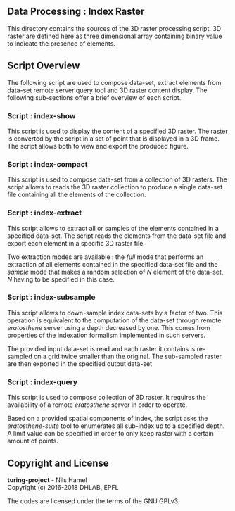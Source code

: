 ## Data Processing : Index Raster

This directory contains the sources of the 3D raster processing script. 3D raster
are defined here as three dimensional array containing binary value to indicate
the presence of elements.

## Script Overview

The following script are used to compose data-set, extract elements from data-set
remote server query tool and 3D raster content display. The following sub-sections
offer a brief overview of each script.

### Script : index-show

This script is used to display the content of a specified 3D raster. The raster
is converted by the script in a set of point that is displayed in a 3D frame.
The script allows both to view and export the produced figure.

### Script : index-compact

This script is used to compose data-set from a collection of 3D rasters. The
script allows to reads the 3D raster collection to produce a single data-set
file containing all the elements of the collection.

### Script : index-extract

This script allows to extract all or samples of the elements contained in a
specified data-set. The script reads the elements from the data-set file and
export each element in a specific 3D raster file.

Two extraction modes are available : the _full_ mode that performs an extraction
of all elements contained in the specified data-set file and the _sample_ mode
that makes a random selection of _N_ element of the data-set, _N_ having to be
specified in this case.

### Script : index-subsample

This script allows to down-sample index data-sets by a factor of two. This
operation is equivalent to the computation of the data-set through remote
_eratosthene_ server using a depth decreased by one. This comes from properties
of the indexation formalism implemented in such servers.

The provided input data-set is read and each raster it contains is re-sampled
on a grid twice smaller than the original. The sub-sampled raster are then
exported in the specified output data-set

### Script : index-query

This script is used to compose collection of 3D raster. It requires the availability
of a remote _eratosthene_ server in order to operate.

Based on a provided spatial components of index, the script asks the _eratosthene-suite_
tool to enumerates all sub-index up to a specified depth. A limit value can be
specified in order to only keep raster with a certain amount of points.

## Copyright and License

**turing-project** - Nils Hamel <br >
Copyright (c) 2016-2018 DHLAB, EPFL

The codes are licensed under the terms of the GNU GPLv3.
